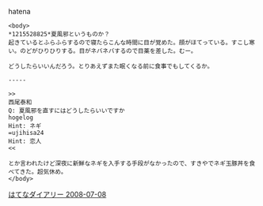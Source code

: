 
hatena

```
<body>
*1215528825*夏風邪というものか？
起きているとふらふらするので寝たらこんな時間に目が覚めた。顔がほてっている。すこし寒い。のどがひりひりする。目がネバネバするので目薬を差した。むー。

どうしたらいいんだろう。とりあえずまた眠くなる前に食事でもしてくるか。

-----

>>
西尾泰和
Q: 夏風邪を直すにはどうしたらいいですか
hogelog
Hint: ネギ
=ujihisa24
Hint: 恋人
<<

とか言われたけど深夜に新鮮なネギを入手する手段がなかったので、すきやでネギ玉豚丼を食べてきた。超気休め。
</body>
```


[はてなダイアリー 2008-07-08](https://nishiohirokazu.hatenadiary.org/archive/2008/07/08)